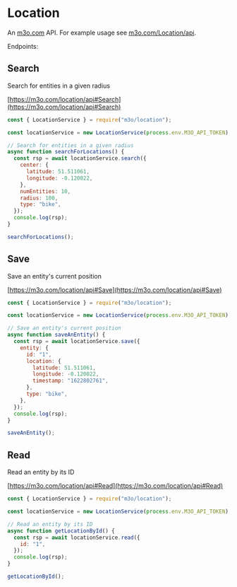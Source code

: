 # Location

An [m3o.com](https://m3o.com) API. For example usage see [m3o.com/Location/api](https://m3o.com/Location/api).

Endpoints:

## Search

Search for entities in a given radius

[https://m3o.com/location/api#Search](https://m3o.com/location/api#Search)

```js
const { LocationService } = require("m3o/location");

const locationService = new LocationService(process.env.M3O_API_TOKEN);

// Search for entities in a given radius
async function searchForLocations() {
  const rsp = await locationService.search({
    center: {
      latitude: 51.511061,
      longitude: -0.120022,
    },
    numEntities: 10,
    radius: 100,
    type: "bike",
  });
  console.log(rsp);
}

searchForLocations();
```

## Save

Save an entity's current position

[https://m3o.com/location/api#Save](https://m3o.com/location/api#Save)

```js
const { LocationService } = require("m3o/location");

const locationService = new LocationService(process.env.M3O_API_TOKEN);

// Save an entity's current position
async function saveAnEntity() {
  const rsp = await locationService.save({
    entity: {
      id: "1",
      location: {
        latitude: 51.511061,
        longitude: -0.120022,
        timestamp: "1622802761",
      },
      type: "bike",
    },
  });
  console.log(rsp);
}

saveAnEntity();
```

## Read

Read an entity by its ID

[https://m3o.com/location/api#Read](https://m3o.com/location/api#Read)

```js
const { LocationService } = require("m3o/location");

const locationService = new LocationService(process.env.M3O_API_TOKEN);

// Read an entity by its ID
async function getLocationById() {
  const rsp = await locationService.read({
    id: "1",
  });
  console.log(rsp);
}

getLocationById();
```
